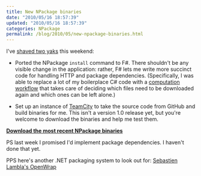 ```yaml
---
title: New NPackage binaries
date: "2010/05/16 18:57:39"
updated: "2010/05/16 18:57:39"
categories: NPackage
permalink: /blog/2010/05/new-npackage-binaries.html
---
```

I've [shaved two yaks](http://sethgodin.typepad.com/seths_blog/2005/03/dont_shave_that.html) this weekend:

 * Ported the NPackage `install` command to F#. There shouldn't be any visible change in the application: rather, F# lets me write more succinct code for handling HTTP and package dependencies. (Specifically, I was able to replace a lot of my boilerplace C# code with a [computation workflow](http://msdn.microsoft.com/en-us/library/dd233182.aspx) that takes care of deciding which files need to be downloaded again and which ones can be left alone.)

 * Set up an instance of [TeamCity](http://www.jetbrains.com/teamcity/) to take the source code from GitHub and build binaries for me. This isn't a version 1.0 release yet, but you're welcome to download the binaries and help me test them.

**[Download the most recent NPackage binaries](http://build.partario.com/guestAuth/repository/download/bt2/.lastSuccessful/NPackage.zip)**

PS last week I promised I'd implement package dependencies. I haven't done that yet.

PPS here's another .NET packaging system to look out for: [Sebastien Lambla's OpenWrap](http://strangelights.com/blog/archive/2010/05/16/1661.aspx)
